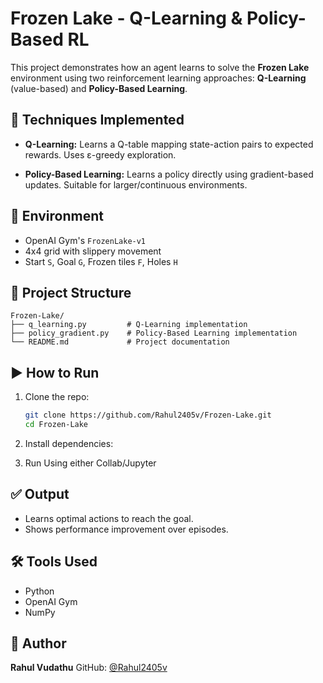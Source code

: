 # Frozen Lake - Q-Learning & Policy-Based RL

This project demonstrates how an agent learns to solve the **Frozen Lake** environment using two reinforcement learning approaches: **Q-Learning** (value-based) and **Policy-Based Learning**.

## 🧠 Techniques Implemented

* **Q-Learning:**
  Learns a Q-table mapping state-action pairs to expected rewards.
  Uses ε-greedy exploration.

* **Policy-Based Learning:**
  Learns a policy directly using gradient-based updates.
  Suitable for larger/continuous environments.

## 🧪 Environment

* OpenAI Gym's `FrozenLake-v1`
* 4x4 grid with slippery movement
* Start `S`, Goal `G`, Frozen tiles `F`, Holes `H`

## 📁 Project Structure

```
Frozen-Lake/
├── q_learning.py         # Q-Learning implementation
├── policy_gradient.py    # Policy-Based Learning implementation
└── README.md             # Project documentation
```

## ▶️ How to Run

1. Clone the repo:

   ```bash
   git clone https://github.com/Rahul2405v/Frozen-Lake.git
   cd Frozen-Lake
   ```
2. Install dependencies:
3. Run Using either Collab/Jupyter
## ✅ Output

* Learns optimal actions to reach the goal.
* Shows performance improvement over episodes.

## 🛠️ Tools Used

* Python
* OpenAI Gym
* NumPy

## 📌 Author

**Rahul Vudathu**
GitHub: [@Rahul2405v](https://github.com/Rahul2405v)
